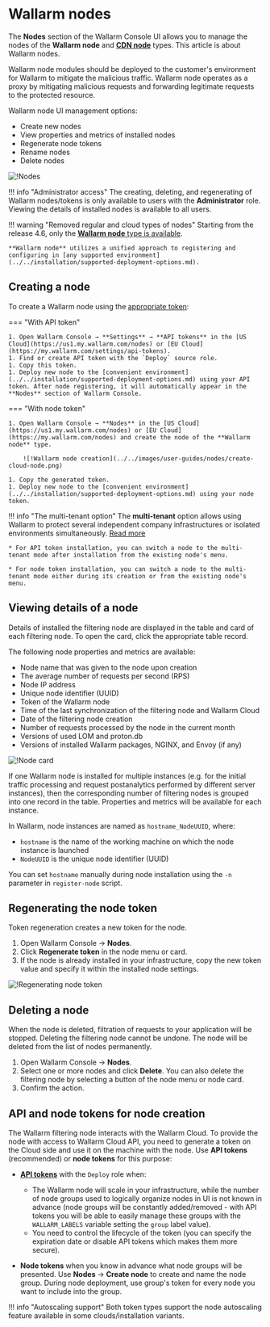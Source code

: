 # Wallarm nodes

The **Nodes** section of the Wallarm Console UI allows you to manage the nodes of the **Wallarm node** and [**CDN node**](cdn-node.md) types. This article is about Wallarm nodes.

Wallarm node modules should be deployed to the customer's environment for Wallarm to mitigate the malicious traffic. Wallarm node operates as a proxy by mitigating malicious requests and forwarding legitimate requests to the protected resource.

Wallarm node UI management options:

* Create new nodes
* View properties and metrics of installed nodes
* Regenerate node tokens
* Rename nodes
* Delete nodes

![!Nodes](../../images/user-guides/nodes/table-nodes.png)

!!! info "Administrator access"
    The creating, deleting, and regenerating of Wallarm nodes/tokens is only available to users with the **Administrator** role. Viewing the details of installed nodes is available to all users.

!!! warning "Removed regular and cloud types of nodes"
    Starting from the release 4.6, only the [**Wallarm node** type is available](../../updating-migrating/what-is-new.md#removal-of-the-email-password-based-node-registration).

    **Wallarm node** utilizes a unified approach to registering and configuring in [any supported environment](../../installation/supported-deployment-options.md).

## Creating a node

To create a Wallarm node using the [appropriate token](#api-and-node-tokens-for-node-creation):

=== "With API token"

    1. Open Wallarm Console → **Settings** → **API tokens** in the [US Cloud](https://us1.my.wallarm.com/nodes) or [EU Cloud](https://my.wallarm.com/settings/api-tokens).
    1. Find or create API token with the `Deploy` source role.
    1. Copy this token.
    1. Deploy new node to the [convenient environment](../../installation/supported-deployment-options.md) using your API token. After node registering, it will automatically appear in the **Nodes** section of Wallarm Console.

=== "With node token"

    1. Open Wallarm Console → **Nodes** in the [US Cloud](https://us1.my.wallarm.com/nodes) or [EU Cloud](https://my.wallarm.com/nodes) and create the node of the **Wallarm node** type.

        ![!Wallarm node creation](../../images/user-guides/nodes/create-cloud-node.png)
    
    1. Copy the generated token.
    1. Deploy new node to the [convenient environment](../../installation/supported-deployment-options.md) using your node token.

!!! info "The multi-tenant option"
    The **multi-tenant** option allows using Wallarm to protect several independent company infrastructures or isolated environments simultaneously. [Read more](../../installation/multi-tenant/overview.md)

    * For API token installation, you can switch a node to the multi-tenant mode after installation from the existing node's menu.

    * For node token installation, you can switch a node to the multi-tenant mode either during its creation or from the existing node's menu.

## Viewing details of a node

Details of installed the filtering node are displayed in the table and card of each filtering node. To open the card, click the appropriate table record.

The following node properties and metrics are available:

* Node name that was given to the node upon creation
* The average number of requests per second (RPS)
* Node IP address
* Unique node identifier (UUID)
* Token of the Wallarm node
* Time of the last synchronization of the filtering node and Wallarm Cloud
* Date of the filtering node creation
* Number of requests processed by the node in the current month
* Versions of used LOM and proton.db
* Versions of installed Wallarm packages, NGINX, and Envoy (if any)

![!Node card](../../images/user-guides/nodes/view-wallarm-node.png)

If one Wallarm node is installed for multiple instances (e.g. for the initial traffic processing and request postanalytics performed by different server instances), then the corresponding number of filtering nodes is grouped into one record in the table. Properties and metrics will be available for each instance.

In Wallarm, node instances are named as `hostname_NodeUUID`, where: 

* `hostname` is the name of the working machine on which the node instance is launched
* `NodeUUID` is the unique node identifier (UUID)

You can set `hostname` manually during node installation using the `-n` parameter in `register-node` script.

## Regenerating the node token

Token regeneration creates a new token for the node. 

1. Open Wallarm Console → **Nodes**.
2. Click **Regenerate token** in the node menu or card.
3. If the node is already installed in your infrastructure, copy the new token value and specify it within the installed node settings.

![!Regenerating node token](../../images/user-guides/nodes/generate-new-token.png)

## Deleting a node

When the node is deleted, filtration of requests to your application will be stopped. Deleting the filtering node cannot be undone. The node will be deleted from the list of nodes permanently.

1. Open Wallarm Console → **Nodes**.
2. Select one or more nodes and click **Delete**. You can also delete the filtering node by selecting a button of the node menu or node card.
3. Confirm the action.

## API and node tokens for node creation

The Wallarm filtering node interacts with the Wallarm Cloud. To provide the node with access to Wallarm Cloud API, you need to generate a token on the Cloud side and use it on the machine with the node. Use **API tokens** (recommended) or **node tokens** for this purpose:

* [**API tokens**](../settings/api-tokens.md) with the `Deploy` role when:

    * The Wallarm node will scale in your infrastructure, while the number of node groups used to logically organize nodes in UI is not known in advance (node groups will be constantly added/removed - with API tokens you will be able to easily manage these groups with the `WALLARM_LABELS` variable setting the `group` label value).
    * You need to control the lifecycle of the token (you can specify the expiration date or disable API tokens which makes them more secure).

* **Node tokens** when you know in advance what node groups will be presented. Use **Nodes** → **Create node** to create and name the node group. During node deployment, use group's token for every node you want to include into the group.

!!! info "Autoscaling support"
    Both token types support the node autoscaling feature available in some clouds/installation variants.

